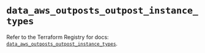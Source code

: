 # `data_aws_outposts_outpost_instance_types`

Refer to the Terraform Registry for docs: [`data_aws_outposts_outpost_instance_types`](https://registry.terraform.io/providers/hashicorp/aws/6.5.0/docs/data-sources/outposts_outpost_instance_types).
